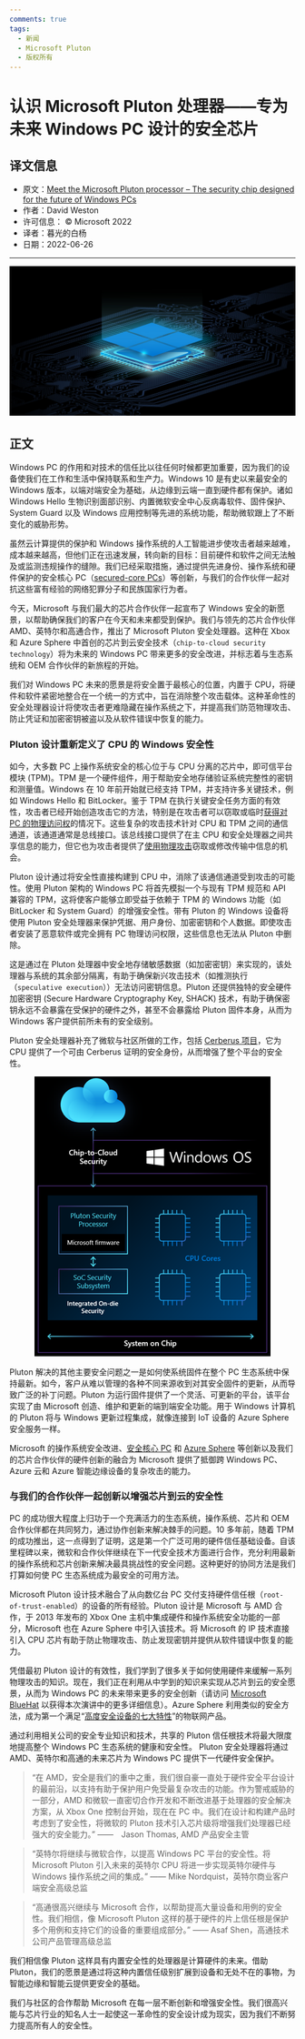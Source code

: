 ```yaml
---
comments: true
tags:
  - 新闻
  - Microsoft Pluton
  - 版权所有
---
```


# 认识 Microsoft Pluton 处理器——专为未来 Windows PC 设计的安全芯片

## 译文信息

- 原文：[Meet the Microsoft Pluton processor – The security chip designed for the future of Windows PCs](https://www.microsoft.com/security/blog/2020/11/17/meet-the-microsoft-pluton-processor-the-security-chip-designed-for-the-future-of-windows-pcs/)
- 作者：David Weston
- 许可信息： © Microsoft 2022
- 译者：暮光的白杨
- 日期：2022-06-26

----

![01](./images/2022-06/Microsoft-Pluton.jpg)

## 正文

Windows PC 的作用和对技术的信任比以往任何时候都更加重要，因为我们的设备使我们在工作和生活中保持联系和生产力。Windows 10 是有史以来最安全的 Windows 版本，以端对端安全为基础，从边缘到云端一直到硬件都有保护。诸如 Windows Hello 生物识别面部识别、内置微软安全中心反病毒软件、固件保护、System Guard 以及 Windows 应用控制等先进的系统功能，帮助微软跟上了不断变化的威胁形势。

虽然云计算提供的保护和 Windows 操作系统的人工智能进步使攻击者越来越难，成本越来越高，但他们正在迅速发展，转向新的目标：目前硬件和软件之间无法触及或监测违规操作的缝隙。我们已经采取措施，通过提供先进身份、操作系统和硬件保护的安全核心 PC（[secured-core PCs](https://www.microsoft.com/security/blog/2019/10/21/microsoft-and-partners-design-new-device-security-requirements-to-protect-against-targeted-firmware-attacks/)）等创新，与我们的合作伙伴一起对抗这些富有经验的网络犯罪分子和民族国家行为者。

今天，Microsoft 与我们最大的芯片合作伙伴一起宣布了 Windows 安全的新愿景，以帮助确保我们的客户在今天和未来都受到保护。我们与领先的芯片合作伙伴 AMD、英特尔和高通合作，推出了 Microsoft Pluton 安全处理器。这种在 Xbox 和 Azure Sphere 中首创的芯片到云安全技术（`chip-to-cloud security technology`）将为未来的 Windows PC 带来更多的安全改进，并标志着与生态系统和 OEM 合作伙伴的新旅程的开始。

我们对 Windows PC 未来的愿景是将安全置于最核心的位置，内置于 CPU，将硬件和软件紧密地整合在一个统一的方式中，旨在消除整个攻击载体。这种革命性的安全处理器设计将使攻击者更难隐藏在操作系统之下，并提高我们防范物理攻击、防止凭证和加密密钥被盗以及从软件错误中恢复的能力。

### Pluton 设计重新定义了 CPU 的 Windows 安全性

如今，大多数 PC 上操作系统安全的核心位于与 CPU 分离的芯片中，即可信平台模块 (TPM)。TPM 是一个硬件组件，用于帮助安全地存储验证系统完整性的密钥和测量值。Windows 在 10 年前开始就已经支持 TPM，并支持许多关键技术，例如 Windows Hello 和 BitLocker。鉴于 TPM 在执行关键安全任务方面的有效性，攻击者已经开始创造攻击它的方法，特别是在攻击者可以窃取或临时[获得对 PC 的物理访问权](https://pulsesecurity.co.nz/articles/TPM-sniffing)的情况下。这些复杂的攻击技术针对 CPU 和 TPM 之间的通信通道，该通道通常是总线接口。该总线接口提供了在主 CPU 和安全处理器之间共享信息的能力，但它也为攻击者提供了[使用物理攻击](https://pulsesecurity.co.nz/articles/TPM-sniffing)窃取或修改传输中信息的机会。

Pluton 设计通过将安全性直接构建到 CPU 中，消除了该通信通道受到攻击的可能性。使用 Pluton 架构的 Windows PC 将首先模拟一个与现有 TPM 规范和 API 兼容的 TPM，这将使客户能够立即受益于依赖于 TPM 的 Windows 功能（如 BitLocker 和 System Guard）的增强安全性。带有 Pluton 的 Windows 设备将使用 Pluton 安全处理器来保护凭据、用户身份、加密密钥和个人数据。即使攻击者安装了恶意软件或完全拥有 PC 物理访问权限，这些信息也无法从 Pluton 中删除。

这是通过在 Pluton 处理器中安全地存储敏感数据（如加密密钥）来实现的，该处理器与系统的其余部分隔离，有助于确保新兴攻击技术（如推测执行（`speculative execution`））无法访问密钥信息。Pluton 还提供独特的安全硬件加密密钥 (Secure Hardware Cryptography Key, SHACK) 技术，有助于确保密钥永远不会暴露在受保护的硬件之外，甚至不会暴露给 Pluton 固件本身，从而为 Windows 客户提供前所未有的安全级别。

Pluton 安全处理器补充了微软与社区所做的工作，包括 [Cerberus 项目](https://github.com/opencomputeproject/Project_Olympus/blob/master/Project_Cerberus/Project%20Cerberus%20Architecture%20Overview.pdf)，它为 CPU 提供了一个可由 Cerberus 证明的安全身份，从而增强了整个平台的安全性。

<center>

![02](./images/2022-06/Chip-to-cloud-security.png)

</center>

Pluton 解决的其他主要安全问题之一是如何使系统固件在整个 PC 生态系统中保持最新。如今，客户从难以管理的各种不同来源收到对其安全固件的更新，从而导致广泛的补丁问题。Pluton 为运行固件提供了一个灵活、可更新的平台，该平台实现了由 Microsoft 创造、维护和更新的端到端安全功能。用于 Windows 计算机的 Pluton 将与 Windows 更新过程集成，就像连接到 IoT 设备的 Azure Sphere 安全服务一样。

Microsoft 的操作系统安全改进、[安全核心 PC](https://www.microsoft.com/security/blog/2019/10/21/microsoft-and-partners-design-new-device-security-requirements-to-protect-against-targeted-firmware-attacks/) 和 [Azure Sphere](https://azure.microsoft.com/en-us/blog/anatomy-of-a-secured-mcu/) 等创新以及我们的芯片合作伙伴的硬件创新的融合为 Microsoft 提供了抵御跨 Windows PC、Azure 云和 Azure 智能边缘设备的复杂攻击的能力。

### 与我们的合作伙伴一起创新以增强芯片到云的安全性

PC 的成功很大程度上归功于一个充满活力的生态系统，操作系统、芯片和 OEM 合作伙伴都在共同努力，通过协作创新来解决棘手的问题。10 多年前，随着 TPM 的成功推出，这一点得到了证明，这是第一个广泛可用的硬件信任基础设备。自该里程碑以来，微软和合作伙伴继续在下一代安全技术方面进行合作，充分利用最新的操作系统和芯片创新来解决最具挑战性的安全问题。这种更好的协同方法是我们打算如何使 PC 生态系统成为最安全的可用方法。

Microsoft Pluton 设计技术融合了从向数亿台 PC 交付支持硬件信任根（`root-of-trust-enabled`）的设备的所有经验。Pluton 设计是 Microsoft 与 AMD 合作，于 2013 年发布的 Xbox One 主机中集成硬件和操作系统安全功能的一部分，Microsoft 也在 Azure Sphere 中引入该技术。将 Microsoft 的 IP 技术直接引入 CPU 芯片有助于防止物理攻击、防止发现密钥并提供从软件错误中恢复的能力。

凭借最初 Pluton 设计的有效性，我们学到了很多关于如何使用硬件来缓解一系列物理攻击的知识。现在，我们正在利用从中学到的知识来实现从芯片到云的安全愿景，从而为 Windows PC 的未来带来更多的安全创新（请访问 [Microsoft BlueHat](https://www.youtube.com/watch?v=quLa6kzzra0) 以获得本次演讲中的更多详细信息）。Azure Sphere 利用类似的安全方法，成为第一个满足“[高度安全设备的七大特性](https://www.microsoft.com/en-us/research/wp-content/uploads/2017/03/SevenPropertiesofHighlySecureDevices.pdf)”的物联网产品。

通过利用相关公司的安全专业知识和技术，共享的 Pluton 信任根技术将最大限度地提高整个 Windows PC 生态系统的健康和安全性。 Pluton 安全处理器将通过 AMD、英特尔和高通的未来芯片为 Windows PC 提供下一代硬件安全保护。

>“在 AMD，安全是我们的重中之重，我们很自豪一直处于硬件安全平台设计的最前沿，以支持有助于保护用户免受最复杂攻击的功能。作为警戒威胁的一部分，AMD 和微软一直密切合作开发和不断改进基于处理器的安全解决方案，从 Xbox One 控制台开始，现在在 PC 中。我们在设计和构建产品时考虑到了安全性，将微软的 Pluton 技术引入芯片级将增强我们处理器已经强大的安全能力。” ——　Jason Thomas, AMD 产品安全主管 

>“英特尔将继续与微软合作，以提高 Windows PC 平台的安全性。将 Microsoft Pluton 引入未来的英特尔 CPU 将进一步实现英特尔硬件与 Windows 操作系统之间的集成。” —— Mike Nordquist，英特尔商业客户端安全高级总监

>“高通很高兴继续与 Microsoft 合作，以帮助提高大量设备和用例的安全性。我们相信，像 Microsoft Pluton 这样的基于硬件的片上信任根是保护多个用例和支持它们的设备的重要组成部分。” —— Asaf Shen，高通技术公司产品管理高级总监

我们相信像 Pluton 这样具有内置安全性的处理器是计算硬件的未来。借助 Pluton，我们的愿景是通过将这种内置信任级别扩展到设备和无处不在的事物，为智能边缘和智能云提供更安全的基础。

我们与社区的合作帮助 Microsoft 在每一层不断创新和增强安全性。我们很高兴能与芯片行业的知名人士一起使这一革命性的安全设计成为现实，因为我们不断努力提高所有人的安全性。